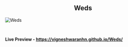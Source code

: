 <h2 align = "center">Weds</h2>

![Weds](https://user-images.githubusercontent.com/122967566/213350938-eb13db00-37b7-4346-9052-1999713eae8f.png)

<br>

**Live Preview - https://vigneshwaranhn.github.io/Weds/**
